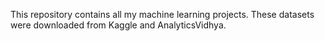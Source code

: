 This repository contains all my machine learning projects. These datasets were downloaded from Kaggle and AnalyticsVidhya.
